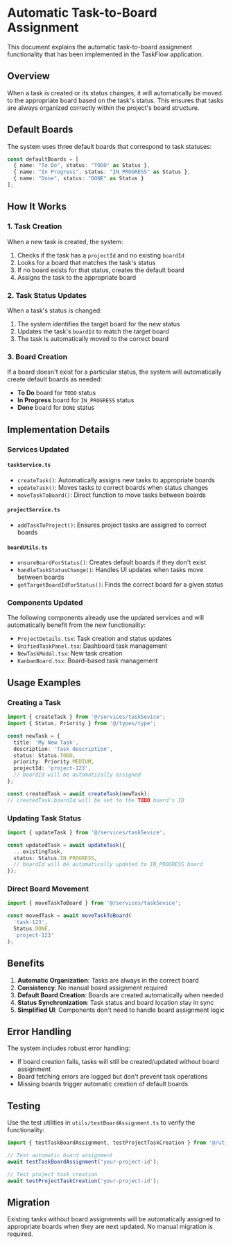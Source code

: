# Automatic Task-to-Board Assignment

This document explains the automatic task-to-board assignment functionality that has been implemented in the TaskFlow application.

## Overview

When a task is created or its status changes, it will automatically be moved to the appropriate board based on the task's status. This ensures that tasks are always organized correctly within the project's board structure.

## Default Boards

The system uses three default boards that correspond to task statuses:

```typescript
const defaultBoards = [
  { name: "To Do", status: "TODO" as Status },
  { name: "In Progress", status: "IN_PROGRESS" as Status },
  { name: "Done", status: "DONE" as Status }
];
```

## How It Works

### 1. Task Creation

When a new task is created, the system:
1. Checks if the task has a `projectId` and no existing `boardId`
2. Looks for a board that matches the task's status
3. If no board exists for that status, creates the default board
4. Assigns the task to the appropriate board

### 2. Task Status Updates

When a task's status is changed:
1. The system identifies the target board for the new status
2. Updates the task's `boardId` to match the target board
3. The task is automatically moved to the correct board

### 3. Board Creation

If a board doesn't exist for a particular status, the system will automatically create default boards as needed:
- **To Do** board for `TODO` status
- **In Progress** board for `IN_PROGRESS` status  
- **Done** board for `DONE` status

## Implementation Details

### Services Updated

#### `taskService.ts`
- `createTask()`: Automatically assigns new tasks to appropriate boards
- `updateTask()`: Moves tasks to correct boards when status changes
- `moveTaskToBoard()`: Direct function to move tasks between boards

#### `projectService.ts`
- `addTaskToProject()`: Ensures project tasks are assigned to correct boards

#### `boardUtils.ts`
- `ensureBoardForStatus()`: Creates default boards if they don't exist
- `handleTaskStatusChange()`: Handles UI updates when tasks move between boards
- `getTargetBoardIdForStatus()`: Finds the correct board for a given status

### Components Updated

The following components already use the updated services and will automatically benefit from the new functionality:

- `ProjectDetails.tsx`: Task creation and status updates
- `UnifiedTaskPanel.tsx`: Dashboard task management
- `NewTaskModal.tsx`: New task creation
- `KanbanBoard.tsx`: Board-based task management

## Usage Examples

### Creating a Task

```typescript
import { createTask } from '@/services/taskSevice';
import { Status, Priority } from '@/types/type';

const newTask = {
  title: 'My New Task',
  description: 'Task description',
  status: Status.TODO,
  priority: Priority.MEDIUM,
  projectId: 'project-123',
  // boardId will be automatically assigned
};

const createdTask = await createTask(newTask);
// createdTask.boardId will be set to the TODO board's ID
```

### Updating Task Status

```typescript
import { updateTask } from '@/services/taskSevice';

const updatedTask = await updateTask({
  ...existingTask,
  status: Status.IN_PROGRESS,
  // boardId will be automatically updated to IN_PROGRESS board
});
```

### Direct Board Movement

```typescript
import { moveTaskToBoard } from '@/services/taskSevice';

const movedTask = await moveTaskToBoard(
  'task-123',
  Status.DONE,
  'project-123'
);
```

## Benefits

1. **Automatic Organization**: Tasks are always in the correct board
2. **Consistency**: No manual board assignment required
3. **Default Board Creation**: Boards are created automatically when needed
4. **Status Synchronization**: Task status and board location stay in sync
5. **Simplified UI**: Components don't need to handle board assignment logic

## Error Handling

The system includes robust error handling:
- If board creation fails, tasks will still be created/updated without board assignment
- Board fetching errors are logged but don't prevent task operations
- Missing boards trigger automatic creation of default boards

## Testing

Use the test utilities in `utils/testBoardAssignment.ts` to verify the functionality:

```typescript
import { testTaskBoardAssignment, testProjectTaskCreation } from '@/utils/testBoardAssignment';

// Test automatic board assignment
await testTaskBoardAssignment('your-project-id');

// Test project task creation
await testProjectTaskCreation('your-project-id');
```

## Migration

Existing tasks without board assignments will be automatically assigned to appropriate boards when they are next updated. No manual migration is required.
